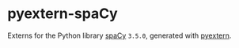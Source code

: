 # pyextern-spaCy

Externs for the Python library [spaCy](https://spacy.io/) `3.5.0`, generated with [pyextern](https://github.com/andyli/pyextern).
